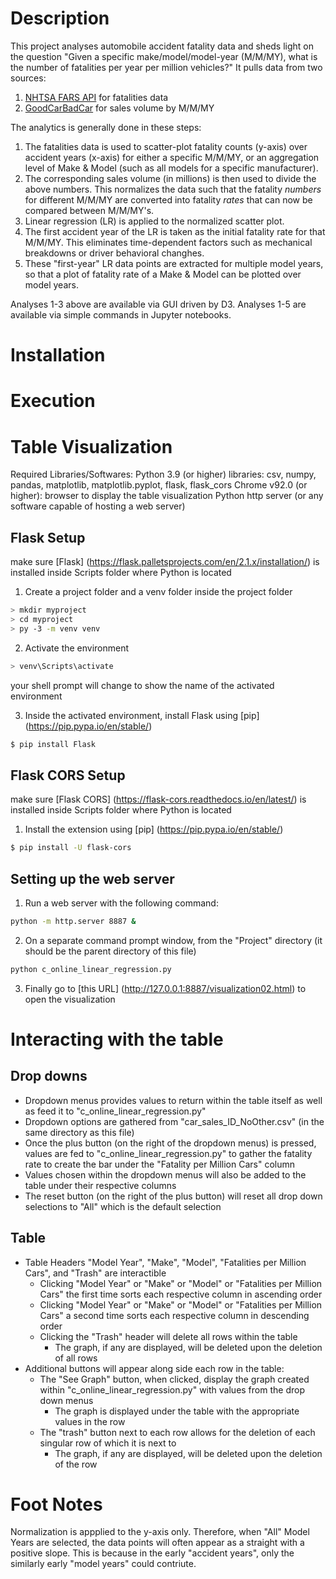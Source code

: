 # Description
This project analyses automobile accident fatality data and sheds light on the question "Given a specific make/model/model-year (M/M/MY), what is the number of fatalities per year per million vehicles?"  It pulls data from two sources:
1. [NHTSA FARS API](https://crashviewer.nhtsa.dot.gov/CrashAPI) for fatalities data
1. [GoodCarBadCar](https://goodcarbadcar.net) for sales volume by M/M/MY

The analytics is generally done in these steps:
1. The fatalities data is used to scatter-plot fatality counts (y-axis) over accident years (x-axis) for either a specific M/M/MY, or an aggregation level of Make & Model (such as all models for a specific manufacturer).  
2. The corresponding sales volume (in millions) is then used to divide the above numbers.  This normalizes the data such that the fatality _numbers_ for different M/M/MY are converted into fatality _rates_ that can now be compared between M/M/MY's.
3. Linear regression (LR) is applied to the normalized scatter plot.
4. The first accident year of the LR is taken as the initial fatality rate for that M/M/MY.  This eliminates time-dependent factors such as mechanical breakdowns or driver behavioral changhes.
5. These "first-year" LR data points are extracted for multiple model years, so that a plot of fatality rate of a Make & Model can be plotted over model years.

Analyses 1-3 above are available via GUI driven by D3.  Analyses 1-5 are available via simple commands in Jupyter notebooks.

# Installation



# Execution




# Table Visualization
Required Libraries/Softwares:
Python 3.9 (or higher)
libraries: csv, numpy, pandas, matplotlib, matplotlib.pyplot, flask, flask_cors
Chrome v92.0 (or higher): browser to display the table visualization
Python http server (or any software capable of hosting a web server)

## Flask Setup 
make sure [Flask] (https://flask.palletsprojects.com/en/2.1.x/installation/) is installed inside Scripts folder where Python is located
1. Create a project folder and a venv folder inside the project folder 
```bash
> mkdir myproject
> cd myproject
> py -3 -m venv venv
```
2. Activate the environment
```bash
> venv\Scripts\activate
```
your shell prompt will change to show the name of the activated environment

3. Inside the activated environment, install Flask using [pip] (https://pip.pypa.io/en/stable/)
```bash
$ pip install Flask
```

## Flask CORS Setup 
make sure [Flask CORS] (https://flask-cors.readthedocs.io/en/latest/) is installed inside Scripts folder where Python is located
1. Install the extension using [pip] (https://pip.pypa.io/en/stable/)
```bash
$ pip install -U flask-cors
```

## Setting up the web server
1. Run a web server with the following command:
```bash
python -m http.server 8887 &
```

2. On a separate command prompt window, from the "Project" directory (it should be the parent directory of this file)
```bash
python c_online_linear_regression.py
```

3. Finally go to [this URL] (http://127.0.0.1:8887/visualization02.html) to open the visualization 

# Interacting with the table
## Drop downs
- Dropdown menus provides values to return within the table itself as well as feed it to "c_online_linear_regression.py"
- Dropdown options are gathered from "car_sales_ID_NoOther.csv" (in the same directory as this file)
- Once the plus button (on the right of the dropdown menus) is pressed, values are fed to "c_online_linear_regression.py" to gather the fatality 
  rate to create the bar under the "Fatality per Million Cars" column
- Values chosen within the dropdown menus will also be added to the table under their respective columns 
- The reset button (on the right of the plus button) will reset all drop down selections to "All" which is the default selection

## Table
- Table Headers "Model Year", "Make", "Model", "Fatalities per Million Cars", and "Trash" are interactible
	- Clicking "Model Year" or "Make" or "Model" or "Fatalities per Million Cars" the first time sorts each respective column in ascending 
	  order
	- Clicking "Model Year" or "Make" or "Model" or "Fatalities per Million Cars" a second time sorts each respective column in descending
	  order
	- Clicking the "Trash" header will delete all rows within the table
		- The graph, if any are displayed, will be deleted upon the deletion of all rows
- Additional buttons will appear along side each row in the table:
	- The "See Graph" button, when clicked, display the graph created within "c_online_linear_regression.py" with values from the drop down menus
		- The graph is displayed under the table with the appropriate values in the row
	- The "trash" button next to each row allows for the deletion of each singular row of which it is next to
		- The graph, if any are displayed, will be deleted upon the deletion of the row

# Foot Notes
Normalization is appplied to the y-axis only. Therefore, when "All" Model Years are selected, the data points will often appear as a straight with
a positive slope. This is because in the early "accident years", only the similarly early "model years" could contriute.
